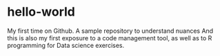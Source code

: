 # hello-world
My first time on Github. A sample repository to understand nuances 
And this is also my first exposure to a code management tool, as well as to R programming for Data science exercises. 
